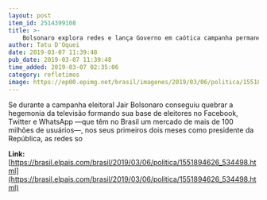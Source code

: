 ```yaml
---
layout: post
item_id: 2514399108
title: >-
    Bolsonaro explora redes e lança Governo em caótica campanha permanente
author: Tatu D'Oquei
date: 2019-03-07 11:39:48
pub_date: 2019-03-07 11:39:48
time_added: 2019-03-07 02:35:06
category: refletimos
image: https://ep00.epimg.net/brasil/imagenes/2019/03/06/politica/1551894626_534498_1551919860_rrss_normal.jpg
---
```


Se durante a campanha eleitoral Jair Bolsonaro conseguiu quebrar a hegemonia da televisão formando sua base de eleitores no Facebook, Twitter e WhatsApp —que têm no Brasil um mercado de mais de 100 milhões de usuários—, nos seus primeiros dois meses como presidente da República, as redes so

**Link:** [https://brasil.elpais.com/brasil/2019/03/06/politica/1551894626_534498.html](https://brasil.elpais.com/brasil/2019/03/06/politica/1551894626_534498.html)

